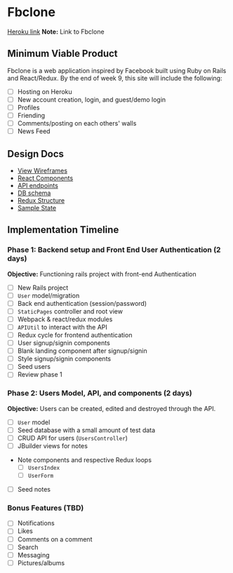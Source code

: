 # Fbclone

[Heroku link][heroku] **Note:** Link to Fbclone

[heroku]: http://www.herokuapp.com

## Minimum Viable Product

Fbclone is a web application inspired by Facebook built using Ruby on Rails and React/Redux. By the end of week 9, this site will include the following:

- [ ] Hosting on Heroku
- [ ] New account creation, login, and guest/demo login
- [ ] Profiles
- [ ] Friending
- [ ] Comments/posting on each others' walls
- [ ] News Feed

## Design Docs
* [View Wireframes][wireframes]
* [React Components][components]
* [API endpoints][api-endpoints]
* [DB schema][schema]
* [Redux Structure][redux-structure]
* [Sample State][sample-state]

[wireframes]: docs/wireframes
[components]: docs/component-heirarchy.md
[redux-structure]: docs/redux-structure.md
[sample-state]: docs/sample-state.md
[api-endpoints]: docs/api-endpoints.md
[schema]: docs/schema.md

## Implementation Timeline

### Phase 1: Backend setup and Front End User Authentication (2 days)

**Objective:** Functioning rails project with front-end Authentication

- [ ] New Rails project
- [ ] `User` model/migration
- [ ] Back end authentication (session/password)
- [ ] `StaticPages` controller and root view
- [ ] Webpack & react/redux modules
- [ ] `APIUtil` to interact with the API
- [ ] Redux cycle for frontend authentication
- [ ] User signup/signin components
- [ ] Blank landing component after signup/signin
- [ ] Style signup/signin components
- [ ] Seed users
- [ ] Review phase 1

### Phase 2: Users Model, API, and components (2 days)

**Objective:** Users can be created, edited and destroyed through
the API.

- [ ] `User` model
- [ ] Seed database with a small amount of test data
- [ ] CRUD API for users (`UsersController`)
- [ ] JBuilder views for notes
- Note components and respective Redux loops
  - [ ] `UsersIndex`
  - [ ] `UserForm`
- [ ] Seed notes

### Bonus Features (TBD)
- [ ] Notifications
- [ ] Likes
- [ ] Comments on a comment
- [ ] Search
- [ ] Messaging
- [ ] Pictures/albums
